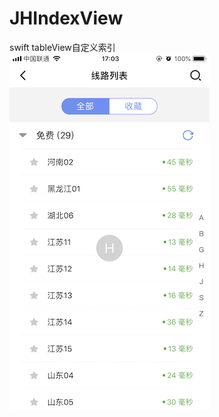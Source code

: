 # JHIndexView
swift tableView自定义索引
<br>
<img src="https://github.com/704433701/JHIndexView/blob/master/IMG_39DF69722076-1.jpeg" height="569" width="320" >
<br>
